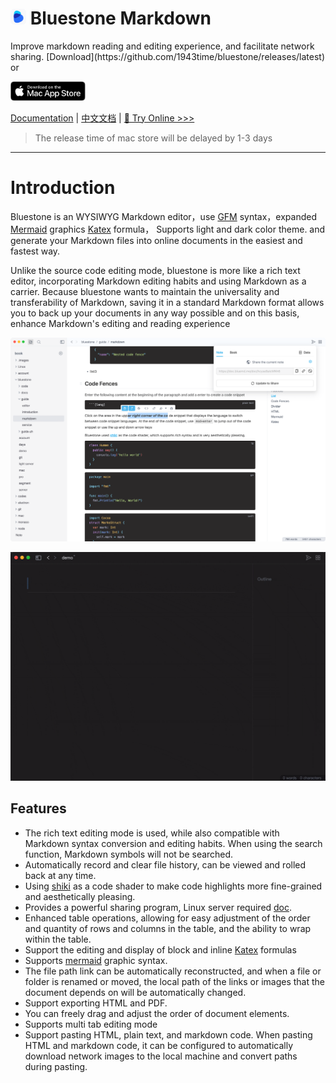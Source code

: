 <h1><img src="resources/icon.png" width="25"/> Bluestone Markdown</h1>
Improve markdown reading and editing experience, and facilitate network sharing. [Download](https://github.com/1943time/bluestone/releases/latest) or

<a href="https://apps.apple.com/us/app/bluestone-markdown/id6451391474"><img src="docs/assets/mac-store.svg" style="width:120px"/><a>

[Documentation](https://doc.bluemd.me/book/docs/introduction) | [中文文档](https://doc.bluemd.me/book/zh-docs/introduction) | [👻 Try Online >>>](https://online.bluemd.me/editor)

> The release time of mac store will be delayed by 1-3 days

***

# Introduction
Bluestone is an WYSIWYG Markdown editor，use [GFM](https://github.github.com/gfm/) syntax，expanded [Mermaid](https://mermaid.js.org/) graphics [Katex](https://katex.org/) formula，
Supports light and dark color theme. and generate your Markdown files into online documents in the easiest and fastest way.

Unlike the source code editing mode, bluestone is more like a rich text editor,
incorporating Markdown editing habits and using Markdown as a carrier.
Because bluestone wants to maintain the universality and transferability of Markdown,
saving it in a standard Markdown format allows you to back up your documents in any way possible
and on this basis, enhance Markdown's editing and reading experience

![](./docs/assets/d1.png)

![](./docs/assets/syntax.gif)

## Features
- The rich text editing mode is used, while also compatible with Markdown syntax conversion and editing habits. When using the search function, Markdown symbols will not be searched.
- Automatically record and clear file history, can be viewed and rolled back at any time.
- Using [shiki](https://github.com/shikijs/shiki) as a code shader to make code highlights more fine-grained and aesthetically pleasing.
- Provides a powerful sharing program, Linux server required [doc](https://doc.bluemd.me/book/docs/service).
- Enhanced table operations, allowing for easy adjustment of the order and quantity of rows and columns in the table, and the ability to wrap within the table.
- Support the editing and display of block and inline [Katex](https://katex.org/) formulas
- Supports [mermaid](https://mermaid.js.org/) graphic syntax.
- The file path link can be automatically reconstructed, and when a file or folder is renamed or moved, the local path of the links or images that the document depends on will be automatically changed.
- Support exporting HTML and PDF.
- You can freely drag and adjust the order of document elements.
- Supports multi tab editing mode
- Support pasting HTML, plain text, and markdown code. When pasting HTML and markdown code, it can be configured to automatically download network images to the local machine and convert paths during pasting.
